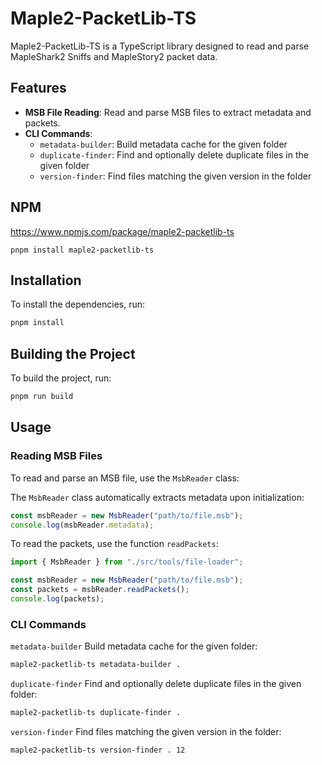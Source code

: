 # Maple2-PacketLib-TS

Maple2-PacketLib-TS is a TypeScript library designed to read and parse MapleShark2 Sniffs and MapleStory2 packet data.

## Features

- **MSB File Reading**: Read and parse MSB files to extract metadata and packets.
- **CLI Commands**:
  - `metadata-builder`: Build metadata cache for the given folder
  - `duplicate-finder`: Find and optionally delete duplicate files in the given folder
  - `version-finder`: Find files matching the given version in the folder

## NPM

https://www.npmjs.com/package/maple2-packetlib-ts

`pnpm install maple2-packetlib-ts`

## Installation

To install the dependencies, run:

```sh
pnpm install
```

## Building the Project

To build the project, run:

```sh
pnpm run build
```

## Usage

### Reading MSB Files

To read and parse an MSB file, use the `MsbReader` class:

The `MsbReader` class automatically extracts metadata upon initialization:

```typescript
const msbReader = new MsbReader("path/to/file.msb");
console.log(msbReader.metadata);
```

To read the packets, use the function `readPackets`:

```typescript
import { MsbReader } from "./src/tools/file-loader";

const msbReader = new MsbReader("path/to/file.msb");
const packets = msbReader.readPackets();
console.log(packets);
```

### CLI Commands

`metadata-builder`
Build metadata cache for the given folder:

```bash
maple2-packetlib-ts metadata-builder .
```

`duplicate-finder`
Find and optionally delete duplicate files in the given folder:

```bash
maple2-packetlib-ts duplicate-finder .
```

`version-finder`
Find files matching the given version in the folder:

```bash
maple2-packetlib-ts version-finder . 12
```
